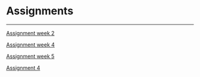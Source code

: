 # Assignments
-----
[Assignment week 2](https://github.com/matiasrijo/assignments/blob/master/Assignment_week_2.ipynb)

[Assignment week 4](https://github.com/matiasrijo/assignments/blob/master/Assignment_week_4.ipynb)

[Assignment week 5](https://github.com/matiasrijo/assignments/blob/master/Assignment_week_5.ipynb)

[Assignment 4](https://github.com/giuliacarlucci97/assignments/blob/master/assignment4.ipynb)

